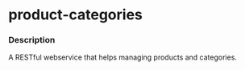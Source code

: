 # product-categories

### Description
A RESTful webservice that helps managing products and categories. 



